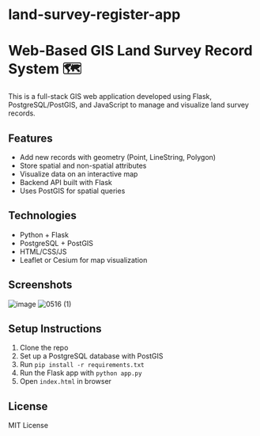 # land-survey-register-app
# Web-Based GIS Land Survey Record System 🗺️

This is a full-stack GIS web application developed using Flask, PostgreSQL/PostGIS, and JavaScript to manage and visualize land survey records.

## Features
- Add new records with geometry (Point, LineString, Polygon)
- Store spatial and non-spatial attributes
- Visualize data on an interactive map
- Backend API built with Flask
- Uses PostGIS for spatial queries

## Technologies
- Python + Flask
- PostgreSQL + PostGIS
- HTML/CSS/JS
- Leaflet or Cesium for map visualization

## Screenshots
![image](https://github.com/user-attachments/assets/224c75e4-8def-41a6-a75c-150baa7700c3)
![0516 (1)](https://github.com/user-attachments/assets/53e73259-9ede-4540-bff4-eea70c614de8)





## Setup Instructions
1. Clone the repo
2. Set up a PostgreSQL database with PostGIS
3. Run `pip install -r requirements.txt`
4. Run the Flask app with `python app.py`
5. Open `index.html` in browser

## License
MIT License

